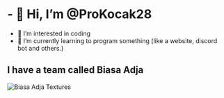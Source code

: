 # - 👋 Hi, I’m @ProKocak28
- 👀 I’m interested in coding
- 🌱 I’m currently learning to program something (like a website, discord bot and others.)

## I have a team called Biasa Adja

![Biasa Adja Textures](https://biasaadjatextures.cf/images/biasaaja_pfp.png "Biasa Adja Textures")

<!---
ProKocak28/ProKocak28 is a ✨ special ✨ repository because its `README.md` (this file) appears on your GitHub profile.
You can click the Preview link to take a look at your changes.
--->
